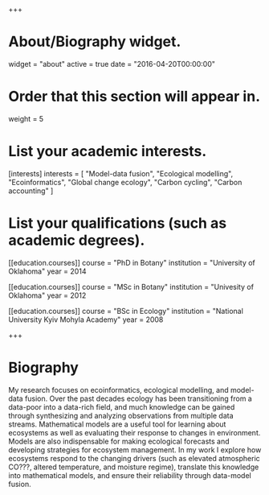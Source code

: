+++
# About/Biography widget.
widget = "about"
active = true
date = "2016-04-20T00:00:00"

# Order that this section will appear in.
weight = 5

# List your academic interests.
[interests]
  interests = [
    "Model-data fusion",
    "Ecological modelling",
    "Ecoinformatics",
    "Global change ecology",
    "Carbon cycling",
    "Carbon accounting"
  ]

# List your qualifications (such as academic degrees).
[[education.courses]]
  course = "PhD in Botany"
  institution = "University of Oklahoma"
  year = 2014

[[education.courses]]
  course = "MSc in Botany"
  institution = "Univesity of Oklahoma"
  year = 2012

[[education.courses]]
  course = "BSc in Ecology"
  institution = "National University Kyiv Mohyla Academy"
  year = 2008
 
+++

# Biography

My research focuses on ecoinformatics, ecological modelling, and model-data fusion. Over the past decades ecology has been transitioning from a data-poor into a data-rich field, and much knowledge can be gained through synthesizing and analyzing observations from multiple data streams. Mathematical models are a useful tool for learning about ecosystems as well as evaluating their response to changes in environment. Models are also indispensable for making ecological forecasts and developing strategies for ecosystem management. In my work I explore how ecosystems respond to the changing drivers (such as elevated atmospheric CO???, altered temperature, and moisture regime), translate this knowledge into mathematical models, and ensure their reliability through data-model fusion.
